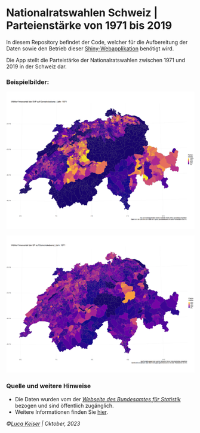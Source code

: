 # Nationalratswahlen Schweiz | Parteienstärke von 1971 bis 2019

In diesem Repository befindet der Code, welcher für die Aufbereitung der Daten sowie den Betrieb dieser [Shiny-Webapplikation](https://lucakeiser.shinyapps.io/Swiss_Elections_Over_Time/) benötigt wird.

Die App stellt die Parteistärke der Nationalratswahlen zwischen 1971 und 2019 in der Schweiz dar. 



### Beispielbilder:

![alt text](https://github.com/LucaKeiser/Swiss_Elections_Over_Time/blob/main/03_Output/map_SVP.gif?raw=true)

![alt text](https://github.com/LucaKeiser/Swiss_Elections_Over_Time/blob/main/03_Output/map_SP.gif)


### Quelle und weitere Hinweise

- Die Daten wurden vom der [*Webseite des Bundesamtes für Statistik*](https://www.bfs.admin.ch/bfs/de/home/statistiken/politik/wahlen.assetdetail.12967001.html) bezogen und sind öffentlich zugänglich.
- Weitere Informationen finden Sie [hier](https://www.linkedin.com/posts/luca-keiser-806329285_nationalratswahlen-2023-noch-10-tage-activity-7118196162221748225-xUka?utm_source=share&utm_medium=member_desktop).

*©[Luca Keiser](https://www.linkedin.com/in/luca-keiser-806329285/) | Oktober, 2023*

